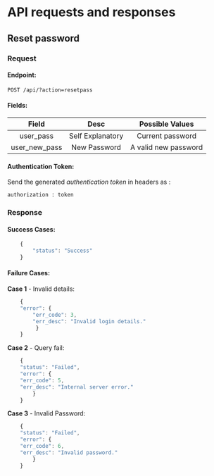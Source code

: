 # API requests and responses

## Reset password

### Request

#### Endpoint:
```
POST /api/?action=resetpass
```

#### Fields:

| Field | Desc | Possible Values |
|:---:|:---:|:---:|
| user_pass | Self Explanatory | Current password |
| user_new_pass | New Password | A valid new password |

#### Authentication Token:

Send the generated *authentication token* in headers as :
```
authorization : token
```
### Response

#### Success Cases:

```js
    {
        "status": "Success"
    }
```

#### Failure Cases:
  

__Case 1__ - Invalid details:

```js
    {
    "error": {
        "err_code": 3,
        "err_desc": "Invalid login details."
         }
    }
```

__Case 2__ - Query fail:

```js
    {
    "status": "Failed",
    "error": {
    "err_code": 5,
    "err_desc": "Internal server error."
        }
    }
```

__Case 3__ - Invalid Password:

```js
    {
    "status": "Failed",
    "error": {
    "err_code": 6,
    "err_desc": "Invalid password."
        }
    }
```